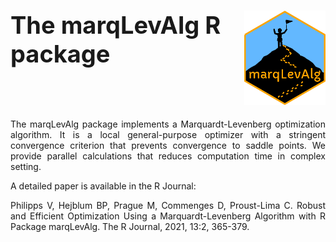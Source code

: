 # <img src="man/images/mlalogo.png" align="right" width=130 style="margin-right: 0px;vertical-align:bottom"/> <span style="font-size:38px"> The marqLevAlg R package </span>

&nbsp;



&nbsp;

<p align="justify">
The marqLevAlg package implements a Marquardt-Levenberg optimization algorithm. It is a local general-purpose optimizer with a stringent convergence criterion that prevents convergence to saddle points. We provide parallel calculations that reduces computation time in complex setting.
</p>



A detailed paper is available in the R Journal:

<p align="justify">
Philipps V, Hejblum BP, Prague M, Commenges D, Proust-Lima C. Robust and Efficient Optimization Using a Marquardt-Levenberg Algorithm with R Package marqLevAlg. The R Journal, 2021, 13:2, 365-379.
<https://doi.org/10.32614/RJ-2021-089>
</p>
